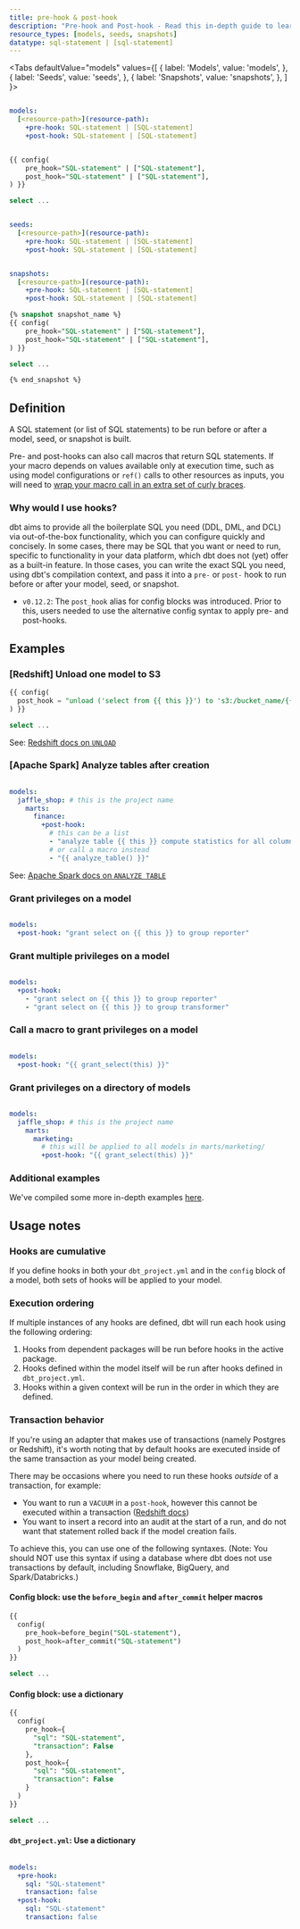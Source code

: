 ```yaml
---
title: pre-hook & post-hook
description: "Pre-hook and Post-hook - Read this in-depth guide to learn about configurations in dbt."
resource_types: [models, seeds, snapshots]
datatype: sql-statement | [sql-statement]
---
```


<Tabs
  defaultValue="models"
  values={[
    { label: 'Models', value: 'models', },
    { label: 'Seeds', value: 'seeds', },
    { label: 'Snapshots', value: 'snapshots', },
  ]
}>

<TabItem value="models">

<Snippet src="post-and-pre-hooks-sql-statement" /> 

<File name='dbt_project.yml'>

```yml

models:
  [<resource-path>](resource-path):
    +pre-hook: SQL-statement | [SQL-statement]
    +post-hook: SQL-statement | [SQL-statement]

```

</File>

<File name='models/<model_name>.sql'>

```sql

{{ config(
    pre_hook="SQL-statement" | ["SQL-statement"],
    post_hook="SQL-statement" | ["SQL-statement"],
) }}

select ...

```


</File>

</TabItem>

<TabItem value="seeds">

<Snippet src="post-and-pre-hooks-sql-statement" /> 

<File name='dbt_project.yml'>

```yml

seeds:
  [<resource-path>](resource-path):
    +pre-hook: SQL-statement | [SQL-statement]
    +post-hook: SQL-statement | [SQL-statement]

```

</File>

</TabItem>

<TabItem value="snapshots">

<Snippet src="post-and-pre-hooks-sql-statement" /> 

<File name='dbt_project.yml'>

```yml

snapshots:
  [<resource-path>](resource-path):
    +pre-hook: SQL-statement | [SQL-statement]
    +post-hook: SQL-statement | [SQL-statement]

```

</File>

<File name='snapshots/<filename>.sql'>

```sql
{% snapshot snapshot_name %}
{{ config(
    pre_hook="SQL-statement" | ["SQL-statement"],
    post_hook="SQL-statement" | ["SQL-statement"],
) }}

select ...

{% end_snapshot %}

```

</File>

</TabItem>

</Tabs>

## Definition
A SQL statement (or list of SQL statements) to be run before or after a model, seed, or snapshot is built.

Pre- and post-hooks can also call macros that return SQL statements. If your macro depends on values available only at execution time, such as using model configurations or `ref()` calls to other resources as inputs, you will need to [wrap your macro call in an extra set of curly braces](dont-nest-your-curlies#an-exception).

### Why would I use hooks?

dbt aims to provide all the boilerplate SQL you need (DDL, DML, and DCL) via out-of-the-box functionality, which you can configure quickly and concisely. In some cases, there may be SQL that you want or need to run, specific to functionality in your data platform, which dbt does not (yet) offer as a built-in feature. In those cases, you can write the exact SQL you need, using dbt's compilation context, and pass it into a `pre-` or `post-` hook to run before or after your model, seed, or snapshot.

<Changelog>

* `v0.12.2`: The `post_hook` alias for config blocks was introduced. Prior to this, users needed to use the alternative config syntax to apply pre- and post-hooks.

</Changelog>


## Examples

<Snippet src="hooks-to-grants" />

<VersionBlock firstVersion="1.2">

### [Redshift] Unload one model to S3

<File name='model.sql'>

```sql
{{ config(
  post_hook = "unload ('select from {{ this }}') to 's3:/bucket_name/{{ this }}"
) }}

select ...
```

</File>

See: [Redshift docs on `UNLOAD`](https://docs.aws.amazon.com/redshift/latest/dg/r_UNLOAD.html)

### [Apache Spark] Analyze tables after creation

<File name='dbt_project.yml'>

```yml

models:
  jaffle_shop: # this is the project name
    marts:
      finance:
        +post-hook:
          # this can be a list
          - "analyze table {{ this }} compute statistics for all columns"
          # or call a macro instead
          - "{{ analyze_table() }}"
```

See: [Apache Spark docs on `ANALYZE TABLE`](https://spark.apache.org/docs/latest/sql-ref-syntax-aux-analyze-table.html)

</File>

</VersionBlock>

<VersionBlock lastVersion="1.1">

### Grant privileges on a model

<File name='dbt_project.yml'>

```yml

models:
  +post-hook: "grant select on {{ this }} to group reporter"

```

</File>

### Grant multiple privileges on a model

<File name='dbt_project.yml'>

```yml

models:
  +post-hook:
    - "grant select on {{ this }} to group reporter"
    - "grant select on {{ this }} to group transformer"

```

</File>

### Call a macro to grant privileges on a model

<File name='dbt_project.yml'>

```yml

models:
  +post-hook: "{{ grant_select(this) }}"

```

</File>


### Grant privileges on a directory of models

<File name='dbt_project.yml'>

```yml

models:
  jaffle_shop: # this is the project name
    marts:
      marketing:
        # this will be applied to all models in marts/marketing/
        +post-hook: "{{ grant_select(this) }}"

```

</File>

</VersionBlock>

### Additional examples
We've compiled some more in-depth examples [here](hooks-operations#additional-examples).

## Usage notes
### Hooks are cumulative
If you define hooks in both your `dbt_project.yml` and in the `config` block of a model, both sets of hooks will be applied to your model.

### Execution ordering
If multiple instances of any hooks are defined, dbt will run each hook using the following ordering:
1. Hooks from dependent packages will be run before hooks in the active package.
2. Hooks defined within the model itself will be run after hooks defined in `dbt_project.yml`.
3. Hooks within a given context will be run in the order in which they are defined.


### Transaction behavior
If you're using an adapter that makes use of transactions (namely Postgres or Redshift), it's worth noting that by default hooks are executed inside of the same transaction as your model being created.

There may be occasions where you need to run these hooks _outside_ of a transaction, for example:
* You want to run a `VACUUM` in a `post-hook`, however this cannot be executed within a transaction ([Redshift docs](https://docs.aws.amazon.com/redshift/latest/dg/r_VACUUM_command.html#r_VACUUM_usage_notes))
* You want to insert a record into an audit <Term id="table" /> at the start of a run, and do not want that statement rolled back if the model creation fails.

To achieve this, you can use one of the following syntaxes. (Note: You should NOT use this syntax if using a database where dbt does not use transactions by default, including Snowflake, BigQuery, and Spark/Databricks.)

#### Config block: use the `before_begin` and `after_commit` helper macros

<File name='models/<modelname>.sql'>

```sql
{{
  config(
    pre_hook=before_begin("SQL-statement"),
    post_hook=after_commit("SQL-statement")
  )
}}

select ...

```

</File>

#### Config block: use a dictionary
<File name='models/<modelname>.sql'>

```sql
{{
  config(
    pre_hook={
      "sql": "SQL-statement",
      "transaction": False
    },
    post_hook={
      "sql": "SQL-statement",
      "transaction": False
    }
  )
}}

select ...

```

</File>

#### `dbt_project.yml`: Use a dictionary

<File name='dbt_project.yml'>

```yml

models:
  +pre-hook:
    sql: "SQL-statement"
    transaction: false
  +post-hook:
    sql: "SQL-statement"
    transaction: false


```

</File>
